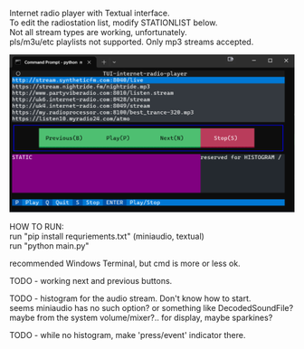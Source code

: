 Internet radio player with Textual interface.  
To edit the radiostation list, modify STATIONLIST below.  
Not all stream types are working, unfortunately.  
pls/m3u/etc playlists not supported. Only mp3 streams accepted.  


![screenshot](screenshot.png)


HOW TO RUN:  
run "pip install requriements.txt" (miniaudio, textual)  
run "python main.py"  

recommended Windows Terminal, but cmd is more or less ok.  

TODO - working next and previous buttons.  

TODO - histogram for the audio stream. Don't know how to start.  
seems miniaudio has no such option? or something like  DecodedSoundFile?  
maybe from the system volume/mixer?..
for display, maybe sparkines?  

TODO - while no histogram, make 'press/event' indicator there.  
